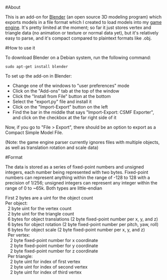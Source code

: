 
#About

This is an add-on for [Blender](https://www.blender.org/) (an open source 3D modeling program) which exports models in a file format which I created to load models into my [game engine](https://github.com/adeshar00/GameEngine).  It's pretty limited at the moment; so far it just stores vertex and triangle data (no animation or texture or normal data yet), but it's relatively easy to parse, and it's compact compared to plaintext formats like .obj.


#How to use it

To download Blender on a Debian system, run the following command:

```
sudo apt-get install blender
```

To set up the add-on in Blender:
* Change one of the windows to "user preferences" mode
* Click on the "Add-ons" tab at the top of the window
* Click the "Install from File" button at the bottom
* Select the "export.py" file and install it
* Click on the "Import-Export" button on the left
* Find the bar in the middle that says "Import-Export: CSMF Exporter", and click on the checkbox at the far right side of it

Now, if you go to "File > Export", there should be an option to export as a Compact Simple Model File.

(Note: the game engine parser currently ignores files with multiple objects, as well as translation rotation and scale data)


#Format

The data is stored as a series of fixed-point numbers and unsigned integers, each number being represented with two bytes.  Fixed-point numbers can represent anything within the range of -128 to 128 with a precision of 1/256; unsigned integers can represent any integer within the range of 0 to ~65k.  Both types are little-endian

First 2 bytes are a uint for the object count  
Per object:  
&nbsp;&nbsp;2 byte uint for the vertex count   
&nbsp;&nbsp;2 byte uint for the triangle count  
&nbsp;&nbsp;6 bytes for object translations (2 byte fixed-point number per x, y, and z)  
&nbsp;&nbsp;6 bytes for object rotation (2 byte fixed-point number per pitch, yaw, roll)  
&nbsp;&nbsp;6 bytes for object scale (2 byte fixed-point number per x, y, and z)  
&nbsp;&nbsp;Per vertex:  
&nbsp;&nbsp;&nbsp;&nbsp;2 byte fixed-point number for x coordinate  
&nbsp;&nbsp;&nbsp;&nbsp;2 byte fixed-point number for y coordinate  
&nbsp;&nbsp;&nbsp;&nbsp;2 byte fixed-point number for z coordinate  
&nbsp;&nbsp;Per triangle:  
&nbsp;&nbsp;&nbsp;&nbsp;2 byte uint for index of first vertex  
&nbsp;&nbsp;&nbsp;&nbsp;2 byte uint for index of second vertex  
&nbsp;&nbsp;&nbsp;&nbsp;2 byte uint for index of third vertex  
